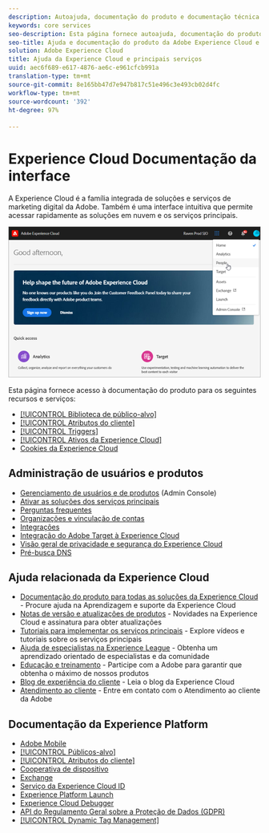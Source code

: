 ```yaml
---
description: Autoajuda, documentação do produto e documentação técnica da Adobe Experience Cloud. A Experience Cloud é a família integrada de soluções e serviços de marketing digital da Adobe.
keywords: core services
seo-description: Esta página fornece autoajuda, documentação do produto e documentação técnica da Experience Cloud.
seo-title: Ajuda e documentação do produto da Adobe Experience Cloud e dos serviços principais.
solution: Adobe Experience Cloud
title: Ajuda da Experience Cloud e principais serviços
uuid: aec6f689-e617-4876-ae6c-e961cfcb991a
translation-type: tm+mt
source-git-commit: 8e165bb47d7e947b817c51e496c3e493cb02d4fc
workflow-type: tm+mt
source-wordcount: '392'
ht-degree: 97%

---
```



# Experience Cloud Documentação da interface

A Experience Cloud é a família integrada de soluções e serviços de marketing digital da Adobe. Também é uma interface intuitiva que permite acessar rapidamente as soluções em nuvem e os serviços principais.

![Experience Cloud](assets/cloud-pulldown.png)

Esta página fornece acesso à documentação do produto para os seguintes recursos e serviços:

* [[!UICONTROL Biblioteca de público-alvo]](audience-library/audience-library.md)
* [[!UICONTROL Atributos do cliente]](attributes/attributes.md)
* [[!UICONTROL Triggers]](activation/triggers.md)
* [[!UICONTROL Ativos da Experience Cloud]](experience-cloud-assets/experience-cloud-assets.md)
* [Cookies da Experience Cloud](cookies/cookies-privacy.md)

## Administração de usuários e produtos

* [Gerenciamento de usuários e de produtos](admin-getting-started/admin-getting-started.md) (Admin Console)
* [Ativar as soluções dos serviços principais](core-services/core-services.md)
* [Perguntas frequentes](admin-getting-started/admin-getting-started.md)
* [Organizações e vinculação de contas](admin-getting-started/organizations.md)
* [Integrações](marketing-cloud-integrations.md)
* [Integração do Adobe Target à Experience Cloud](https://docs.adobe.com/content/help/pt-BR/target/using/integrate/a4t/a4t.html)
* [Visão geral de privacidade e segurança do Experience Cloud](assets/Adobe-Marketing-Cloud-Privacy-and-Security-Overview.pdf)
* [Pré-busca DNS](admin-getting-started/admin-getting-started.md#concept_6BC8C6856E3644F8956D7AD0A96383B7)

## Ajuda relacionada da Experience Cloud

* [Documentação do produto para todas as soluções da Experience Cloud](https://docs.adobe.com/content/help/pt-BR/experience-cloud/user-guides/home.html) - Procure ajuda na Aprendizagem e suporte da Experience Cloud
* [Notas de versão e atualizações de produtos](https://docs.adobe.com/content/help/pt-BR/release-notes/experience-cloud/current.html) - Novidades na Experience Cloud e assinatura para obter atualizações
* [Tutoriais para implementar os serviços principais](https://docs.adobe.com/content/help/en/core-services-learn/tutorials/overview.html) - Explore vídeos e tutoriais sobre os serviços principais
* [Ajuda de especialistas na Experience League](https://landing.adobe.com/experience-league/) - Obtenha um aprendizado orientado de especialistas e da comunidade
* [Educação e treinamento](https://helpx.adobe.com/br/learning.html?promoid=KAUDK) - Participe com a Adobe para garantir que obtenha o máximo de nossos produtos
* [Blog de experiência do cliente](https://theblog.adobe.com/customer-experience/) - Leia o blog da Experience Cloud
* [Atendimento ao cliente](https://helpx.adobe.com/br/contact/enterprise-support.ec.html) - Entre em contato com o Atendimento ao cliente da Adobe

## Documentação da Experience Platform

* [Adobe Mobile](https://docs.adobe.com/content/help/pt-BR/mobile-services/using/home.html)
* [[!UICONTROL Públicos-alvo]](https://docs.adobe.com/content/help/pt-BR/core-services/interface/audiences/audience-library.html)
* [[!UICONTROL Atributos do cliente]](https://docs.adobe.com/content/help/pt-BR/core-services/interface/customer-attributes/attributes.html)
* [Cooperativa de dispositivo](https://docs.adobe.com/content/help/pt-BR/device-co-op/using/home.html)
* [Exchange](https://experiencecloud.adobeexchange.com/)
* [Serviço da Experience Cloud ID](https://docs.adobe.com/content/help/pt-BR/id-service/using/home.html)
* [Experience Platform Launch](https://docs.adobe.com/content/help/pt-BR/launch/using/overview.html)
* [Experience Cloud Debugger](https://docs.adobe.com/content/help/pt-BR/debugger/using/experience-cloud-debugger.html)
* [API do Regulamento Geral sobre a Proteção de Dados (GDPR)](https://www.adobe.io/apis/experiencecloud/gdpr.html)
* [[!UICONTROL Dynamic Tag Management]](https://docs.adobe.com/content/help/pt-BR/dtm/using/dtm-home.html)